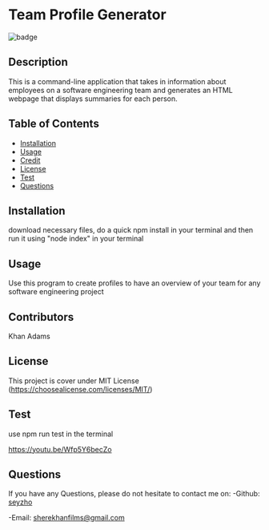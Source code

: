 
  # Team Profile Generator
  ![badge](https://img.shields.io/badge/license-MIT-brightgreen)<br />
  ## Description 
  This is a command-line application that takes in information about employees on a software engineering team and generates an HTML webpage that displays summaries for each person. 
  ## Table of Contents
  
  - [Installation](#installation)
  - [Usage](#usage)
  - [Credit](#credit)
  - [License](#license)
  - [Test](#test)
  - [Questions](#questions)
  ## Installation
  download necessary files, do a quick npm install in your terminal and then run it using "node index" in your terminal
  ## Usage 
  Use this program to create profiles to have an overview of your team for any software engineering project
  ## Contributors
  Khan Adams
  ## License
  This project is cover under MIT License (https://choosealicense.com/licenses/MIT/)
  ## Test 
  use npm run test in the terminal

  https://youtu.be/Wfp5Y6becZo
  ## Questions
  
  If you have any Questions, please do not hesitate to contact me on: 
  -Github: [seyzho](https://github.com/seyzho)
  
  -Email: sherekhanfilms@gmail.com
  